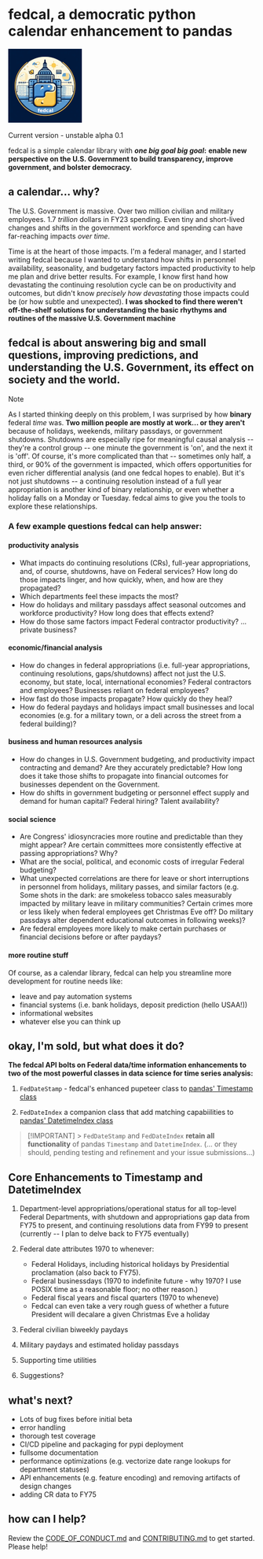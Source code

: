 # fedcal, a democratic python calendar enhancement to pandas

![fedcal logo](docs/imgs/fedcal-sm.png)

Current version - unstable alpha 0.1

fedcal is a simple calendar library with **_one big goal big goal_:** **enable new perspective on the U.S. Government to build transparency, improve government, and bolster democracy.**

## a calendar... why?

The U.S. Government is massive. Over two million civilian and military employees. 1.7 _trillion_ dollars in FY23 spending. Even tiny and short-lived changes and shifts in the government workforce and spending can have far-reaching impacts _over time_.

Time is at the heart of those impacts. I'm a federal manager, and I started writing fedcal because I wanted to understand how shifts in personnel availability, seasonality, and budgetary factors impacted productivity to help me plan and drive better results. For example, I know first hand how devastating the continuing resolution cycle can be on productivity and outcomes, but didn't know _precisely how devastating_ those impacts could be (or how subtle and unexpected). **I was shocked to find there weren't off-the-shelf solutions for understanding the basic rhythyms and routines of the massive U.S. Government machine**

## fedcal is about answering big and small questions, improving predictions, and understanding the U.S. Government, its effect on society and the world.

> [!NOTE]
> As I started thinking deeply on this problem, I was surprised by how **binary** federal _time_ was. **Two million people are mostly at work... or they aren't** because of holidays, weekends, military passdays, or government shutdowns. Shutdowns are especially ripe for meaningful causal analysis -- they're a control group -- one minute the government is 'on', and the next it is 'off'. Of course, it's more complicated than that -- sometimes only half, a third, or 90% of the government is impacted, which offers opportunities for even richer differential analysis (and one fedcal hopes to enable). But it's not just shutdowns -- a continuing resolution instead of a full year appropriation is another kind of binary relationship, or even whether a holiday falls on a Monday or Tuesday. fedcal aims to give you the tools to explore these relationships.

### A few example questions fedcal can help answer:

#### productivity analysis

- What impacts do continuing resolutions (CRs), full-year appropriations, and, of course, shutdowns, have on Federal services? How long do those impacts linger, and how quickly, when, and how are they propagated?
- Which departments feel these impacts the most?
- How do holidays and military passdays affect seasonal outcomes and workforce productivity? How long does that effects extend?
- How do those same factors impact Federal contractor productivity? ... private business?

#### economic/financial analysis

- How do changes in federal appropriations (i.e. full-year appropriations, continuing resolutions, gaps/shutdowns) affect not just the U.S. economy, but state, local, international economies? Federal contractors and employees? Businesses reliant on federal employees?
- How fast do those impacts propagate? How quickly do they heal?
- How do federal paydays and holidays impact small businesses and local economies (e.g. for a military town, or a deli across the street from a federal building)?

#### business and human resources analysis

- How do changes in U.S. Government budgeting, and productivity impact contracting and demand? Are they accurately predictable? How long does it take those shifts to propagate into financial outcomes for businesses dependent on the Government.
- How do shifts in government budgeting or personnel effect supply and demand for human capital? Federal hiring? Talent availability?

#### social science

- Are Congress' idiosyncracies more routine and predictable than they might appear? Are certain committees more consistently effective at passing appropriations? Why?
- What are the social, political, and economic costs of irregular Federal budgeting?
- What unexpected correlations are there for leave or short interruptions in personnel from holidays, military passes, and similar factors (e.g. Some shots in the dark: are smokeless tobacco sales measurably impacted by military leave in military communities? Certain crimes more or less likely when federal employees get Christmas Eve off? Do military passdays alter dependent educational outcomes in following weeks)?
- Are federal employees more likely to make certain purchases or financial decisions before or after paydays?

#### more routine stuff

Of course, as a calendar library, fedcal can help you streamline more development for routine needs like:

- leave and pay automation systems
- financial systems (i.e. bank holidays, deposit prediction (hello USAA!))
- informational websites
- whatever else you can think up

## okay, I'm sold, but what does it do?

**The fedcal API bolts on Federal data/time information enhancements to two of the most powerful classes in data science for time series analysis:**

1. `FedDateStamp` - fedcal's enhanced pupeteer class to [pandas' Timestamp class](https://pandas.pydata.org/pandas-docs/stable/reference/api/pandas.Timestamp.html)

2. `FedDateIndex` a companion class that add matching capabiilities to [pandas' DatetimeIndex class](https://pandas.pydata.org/pandas-docs/stable/reference/api/pandas.DatetimeIndex.html#pandas-datetimeindex)

> [!IMPORTANT] > `FedDateStamp` and `FedDateIndex` **retain all functionality** of pandas `Timestamp` and `DatetimeIndex`. (... or they should, pending testing and refinement and your issue submissions...)

## Core Enhancements to Timestamp and DatetimeIndex

1. Department-level appropriations/operational status for all top-level Federal Departments, with shutdown and appropriations gap data from FY75 to present, and continuing resolutions data from FY99 to present (currently -- I plan to delve back to FY75 eventually)

2. Federal date attributes 1970 to whenever:

   - Federal Holidays, including historical holidays by Presidential proclamation (also back to FY75).
   - Federal businessdays (1970 to indefinite future - why 1970? I use POSIX time as a reasonable floor; no other reason.)
   - Federal fiscal years and fiscal quarters (1970 to wheneve)
   - Fedcal can even take a very rough guess of whether a future President will decalare a given Christmas Eve a holiday

3. Federal civilian biweekly paydays

4. Military paydays and estimated holiday passdays

5. Supporting time utilities

6. Suggestions?

## what's next?

- Lots of bug fixes before initial beta
- error handling
- thorough test coverage
- CI/CD pipeline and packaging for pypi deployment
- fullsome documentation
- performance optimizations (e.g. vectorize date range lookups for department statuses)
- API enhancements (e.g. feature encoding) and removing artifacts of design changes
- adding CR data to FY75

## how can I help?

Review the [CODE_OF_CONDUCT.md](CODE_OF_CONDUCT.md) and [CONTRIBUTING.md](CONTRIBUTING.md) to get started. Please help!
